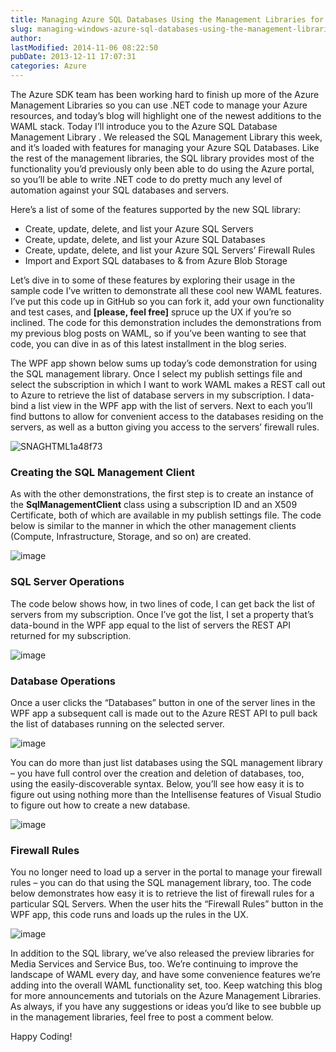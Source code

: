 ```yaml
---
title: Managing Azure SQL Databases Using the Management Libraries for .NET
slug: managing-windows-azure-sql-databases-using-the-management-libraries-for-net
author: 
lastModified: 2014-11-06 08:22:50
pubDate: 2013-12-11 17:07:31
categories: Azure
---
```


<p>The Azure SDK team has been working hard to finish up more of the Azure Management Libraries so you can use .NET code to manage your Azure resources, and today&#x2019;s blog will highlight one of the newest additions to the WAML stack. Today I&#x2019;ll introduce you
  to the
  <a>Azure SQL Database Management Library</a> . We released the SQL Management Library this week, and it&#x2019;s loaded with features for managing your Azure SQL Databases. Like the rest of the management libraries, the SQL library provides most of the functionality
  you&#x2019;d previously only been able to do using the Azure portal, so you&#x2019;ll be able to write .NET code to do pretty much any level of automation against your SQL databases and servers. </p>
<p>Here&#x2019;s a list of some of the features supported by the new SQL library:</p>
<ul>
  <li>Create, update, delete, and list your Azure SQL Servers
    </li><li>Create, update, delete, and list your Azure SQL Databases
      </li><li>Create, update, delete, and list your Azure SQL Servers&#x2019; Firewall Rules
        </li><li>Import and Export SQL databases to &amp; from Azure Blob Storage</li>
</ul>
<p>Let&#x2019;s dive in to some of these features by exploring their usage in the sample code I&#x2019;ve written to demonstrate all these cool new WAML features.
  <a>I&#x2019;ve put this code up in GitHub</a>  so you can fork it, add your own functionality and test cases, and <strong>[please, feel free]</strong>  spruce up the UX if you&#x2019;re so inclined. The code for this demonstration includes the demonstrations from my previous
  blog posts on WAML, so if you&#x2019;ve been wanting to see that code, you can dive in as of this latest installment in the blog series. </p>
<p>The WPF app shown below sums up today&#x2019;s code demonstration for using the SQL management library. Once I select my publish settings file and select the subscription in which I want to work WAML makes a REST call out to Azure to retrieve the list of database
  servers in my subscription. I data-bind a list view in the WPF app with the list of servers. Next to each you&#x2019;ll find buttons to allow for convenient access to the databases residing on the servers, as well as a button giving you access to the servers&#x2019;
  firewall rules. </p>
<p>
  <a>
    <img alt="SNAGHTML1a48f73" src="/posts/managing-windows-azure-sql-databases-using-the-management-libraries-for-net/media/5b97831e-b9fe-4043-a9a4-5d537f044d34.png">
  </a> 
</p>
<h3>Creating the SQL Management Client</h3>
<p>As with the other demonstrations, the first step is to create an instance of the <strong>SqlManagementClient</strong>  class using a subscription ID and an X509 Certificate, both of which are available in my publish settings file. The code below is similar
  to the manner in which the other management clients (Compute, Infrastructure, Storage, and so on) are created. </p>
<p>
  <a>
    <img alt="image" src="/posts/managing-windows-azure-sql-databases-using-the-management-libraries-for-net/media/dd043dcb-df67-4b33-b9af-7d0a0fe649fc.png">
  </a> 
</p>
<h3>SQL Server Operations</h3>
<p>The code below shows how, in two lines of code, I can get back the list of servers from my subscription. Once I&#x2019;ve got the list, I set a property that&#x2019;s data-bound in the WPF app equal to the list of servers the REST API returned for my subscription.
  </p>
<p>
  <a>
    <img alt="image" src="/posts/managing-windows-azure-sql-databases-using-the-management-libraries-for-net/media/0d27bf16-1fb7-4fc9-9a88-4e726b2fc807.png">
  </a> 
</p>
<h3>Database Operations</h3>
<p>Once a user clicks the &#x201C;Databases&#x201D; button in one of the server lines in the WPF app a subsequent call is made out to the Azure REST API to pull back the list of databases running on the selected server.&#xA0; </p>
<p>
  <a>
    <img alt="image" src="/posts/managing-windows-azure-sql-databases-using-the-management-libraries-for-net/media/62f62191-7157-4cf8-b6e2-4c4c9ddc58d0.png">
  </a> 
</p>
<p>You can do more than just list databases using the SQL management library &#x2013; you have full control over the creation and deletion of databases, too, using the easily-discoverable syntax. Below, you&#x2019;ll see how easy it is to figure out using nothing more
  than the Intellisense features of Visual Studio to figure out how to create a new database. </p>
<p>
  <a>
    <img alt="image" src="/posts/managing-windows-azure-sql-databases-using-the-management-libraries-for-net/media/a9fc744e-187a-4e0f-b63b-f11b20a8c7e3.png">
  </a> 
</p>
<h3>Firewall Rules</h3>
<p>You no longer need to load up a server in the portal to manage your firewall rules &#x2013; you can do that using the SQL management library, too. The code below demonstrates how easy it is to retrieve the list of firewall rules for a particular SQL Servers.
  When the user hits the &#x201C;Firewall Rules&#x201D; button in the WPF app, this code runs and loads up the rules in the UX. </p>
<p>
  <a>
    <img alt="image" src="/posts/managing-windows-azure-sql-databases-using-the-management-libraries-for-net/media/395b0df7-668b-4e56-9475-00cc43086b69.png">
  </a> 
</p>
<p>In addition to the SQL library, we&#x2019;ve also released the preview libraries for
  <a>Media Services</a>  and
  <a>Service Bus</a>, too. We&#x2019;re continuing to improve the landscape of WAML every day, and have some convenience features we&#x2019;re adding into the overall WAML functionality set, too. Keep watching this blog for more announcements and tutorials on the Azure
  Management Libraries. As always, if you have any suggestions or ideas you&#x2019;d like to see bubble up in the management libraries, feel free to post a comment below. </p>
<p>Happy Coding!</p>
